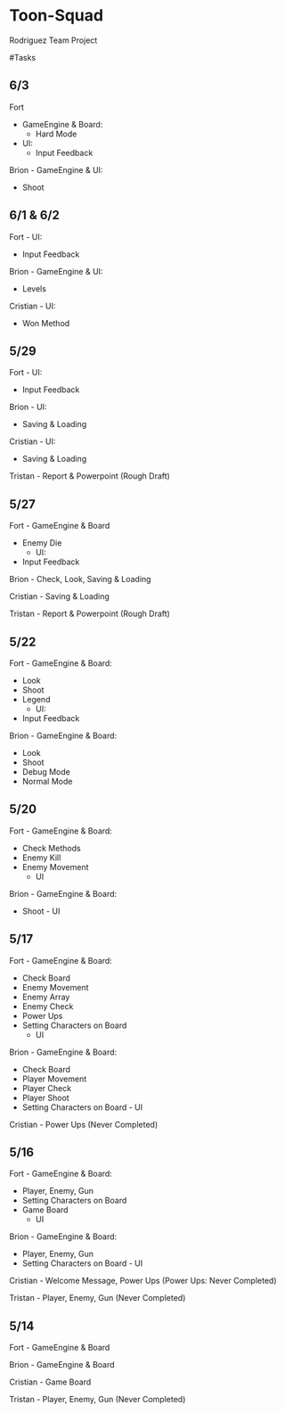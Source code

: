 # Toon-Squad
Rodriguez Team Project

#Tasks

6/3
-
Fort 
- GameEngine & Board:
     - Hard Mode
- UI:
     - Input Feedback

Brion - GameEngine & UI:
- Shoot

6/1 & 6/2
-

Fort - UI:
- Input Feedback 

Brion - GameEngine & UI:
- Levels

Cristian - UI:
- Won Method

5/29
-

Fort - UI:
- Input Feedback

Brion - UI:
- Saving & Loading

Cristian - UI:
- Saving & Loading

Tristan - Report & Powerpoint (Rough Draft)

5/27
-

Fort - GameEngine & Board
- Enemy Die
     - UI:
- Input Feedback

Brion - Check, Look, Saving & Loading

Cristian - Saving & Loading

Tristan - Report & Powerpoint (Rough Draft)

5/22
-

Fort - GameEngine & Board:
- Look
- Shoot
- Legend
     - UI:
- Input Feedback

Brion - GameEngine & Board:
- Look
- Shoot
- Debug Mode
- Normal Mode

5/20
-

Fort - GameEngine & Board:
- Check Methods
- Enemy Kill
- Enemy Movement
     - UI

Brion - GameEngine & Board:
- Shoot
      - UI

5/17
-

Fort - GameEngine & Board:
- Check Board
- Enemy Movement
- Enemy Array
- Enemy Check
- Power Ups
- Setting Characters on Board
     - UI

Brion - GameEngine & Board:
- Check Board
- Player Movement
- Player Check
- Player Shoot
- Setting Characters on Board
      - UI

Cristian - Power Ups (Never Completed)

5/16
-

Fort - GameEngine & Board:
- Player, Enemy, Gun
- Setting Characters on Board
- Game Board
     - UI

Brion - GameEngine & Board:
- Player, Enemy, Gun
- Setting Characters on Board
      - UI

Cristian - Welcome Message, Power Ups (Power Ups: Never Completed)

Tristan - Player, Enemy, Gun (Never Completed)

5/14
-

Fort - GameEngine & Board

Brion - GameEngine & Board

Cristian - Game Board

Tristan - Player, Enemy, Gun (Never Completed)
